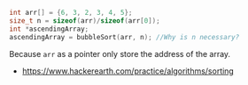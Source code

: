 ```c
int arr[] = {6, 3, 2, 3, 4, 5};
size_t n = sizeof(arr)/sizeof(arr[0]);
int *ascendingArray;
ascendingArray = bubbleSort(arr, n); //Why is n necessary?
```
Because `arr` as a pointer only store the address of the array.

* https://www.hackerearth.com/practice/algorithms/sorting
